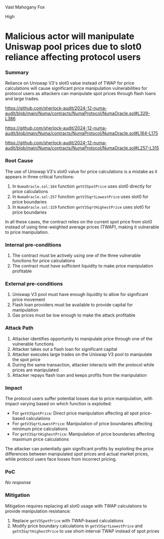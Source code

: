 Vast Mahogany Fox

High

# Malicious actor will manipulate Uniswap pool prices due to slot0 reliance affecting protocol users

### Summary

Reliance on Uniswap V3's slot0 value instead of TWAP for price calculations will cause significant price manipulation vulnerabilities for protocol users as attackers can manipulate spot prices through flash loans and large trades.

https://github.com/sherlock-audit/2024-12-numa-audit/blob/main/Numa/contracts/NumaProtocol/NumaOracle.sol#L329-L386

https://github.com/sherlock-audit/2024-12-numa-audit/blob/main/Numa/contracts/NumaProtocol/NumaOracle.sol#L164-L175

https://github.com/sherlock-audit/2024-12-numa-audit/blob/main/Numa/contracts/NumaProtocol/NumaOracle.sol#L257-L315

### Root Cause

The use of Uniswap V3's slot0 value for price calculations is a mistake as it appears in three critical functions:

1. In `NumaOracle.sol:164` function `getV3SpotPrice` uses slot0 directly for price calculations
2. In `NumaOracle.sol:257` function `getV3SqrtLowestPrice` uses slot0 for price boundaries
3. In `NumaOracle.sol:329` function `getV3SqrtHighestPrice` uses slot0 for price boundaries

In all these cases, the contract relies on the current spot price from slot0 instead of using time-weighted average prices (TWAP), making it vulnerable to price manipulation.

### Internal pre-conditions

1. The contract must be actively using one of the three vulnerable functions for price calculations
2. The contract must have sufficient liquidity to make price manipulation profitable


### External pre-conditions

1. Uniswap V3 pool must have enough liquidity to allow for significant price movement
2. Flash loan providers must be available to provide capital for manipulation
3. Gas prices must be low enough to make the attack profitable

### Attack Path

1. Attacker identifies opportunity to manipulate price through one of the vulnerable functions
2. Attacker takes out a flash loan for significant capital
3. Attacker executes large trades on the Uniswap V3 pool to manipulate the spot price
4. During the same transaction, attacker interacts with the protocol while prices are manipulated
5. Attacker repays flash loan and keeps profits from the manipulation


### Impact

The protocol users suffer potential losses due to price manipulation, with impact varying based on which function is exploited:
- For `getV3SpotPrice`: Direct price manipulation affecting all spot price-based calculations
- For `getV3SqrtLowestPrice`: Manipulation of price boundaries affecting minimum price calculations
- For `getV3SqrtHighestPrice`: Manipulation of price boundaries affecting maximum price calculations

The attacker can potentially gain significant profits by exploiting the price differences between manipulated spot prices and actual market prices, while protocol users face losses from incorrect pricing.


### PoC

_No response_

### Mitigation

Mitigation requires replacing all slot0 usage with TWAP calculations to provide manipulation resistance:

1. Replace `getV3SpotPrice` with TWAP-based calculations
2. Modify price boundary calculations in `getV3SqrtLowestPrice` and `getV3SqrtHighestPrice` to use short-interval TWAP instead of spot prices